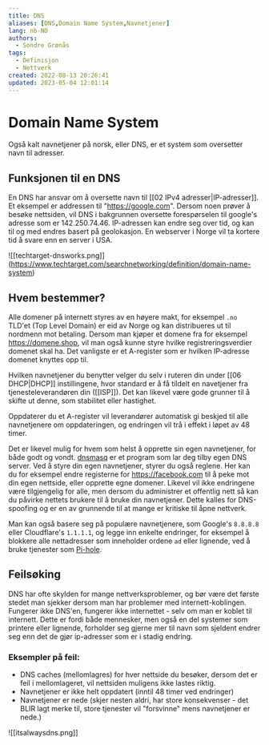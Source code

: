 ```yaml
---
title: DNS
aliases: [DNS,Domain Name System,Navnetjener]
lang: nb-NO
authors:
  - Sondre Grønås
tags:
  - Definisjon
  - Nettverk
created: 2022-08-13 20:26:41
updated: 2023-05-04 12:01:14
---
```

# Domain Name System
Også kalt navnetjener på norsk, eller DNS, er et system som oversetter navn til adresser.

## Funksjonen til en DNS
En DNS har ansvar om å oversette navn til [[02 IPv4 adresser|IP-adresser]]. Et eksempel er addressen til "https://google.com". Dersom noen prøver å besøke nettsiden, vil DNS i bakgrunnen oversette forespørselen til google's adresse som er 142.250.74.46. IP-adressen kan endre seg over tid, og kan til og med endres basert på geolokasjon. En webserver i Norge vil ta kortere tid å svare enn en server i USA.

![[techtarget-dnsworks.png]]
(https://www.techtarget.com/searchnetworking/definition/domain-name-system)

## Hvem bestemmer?
Alle domener på internett styres av en høyere makt, for eksempel `.no` TLD'et (Top Level Domain) er eid av Norge og kan distribueres ut til nordmenn mot betaling. Dersom man kjøper et domene fra for eksempel https://domene.shop, vil man også kunne styre hvilke registreringsverdier domenet skal ha. Det vanligste er et A-register som er hvilken IP-adresse domenet knyttes opp til.

Hvilken navnetjener du benytter velger du selv i ruteren din under [[06 DHCP|DHCP]] instillingene, hvor standard er å få tildelt en navetjener fra tjenesteleverandøren din ([[ISP]]). Det kan likevel være gode grunner til å skifte ut denne, som stabilitet eller hastighet.

Oppdaterer du et A-register vil leverandører automatisk gi beskjed til alle navnetjenere om oppdateringen, og endringen vil trå i effekt i løpet av 48 timer.

Det er likevel mulig for hvem som helst å opprette sin egen navnetjener, for både godt og vondt. [dnsmasq](https://thekelleys.org.uk/dnsmasq/doc.html) er et program som lar deg tilby egen DNS server. Ved å styre din egen navnetjener, styrer du også reglene. Her kan du for eksempel endre registerne for https://facebook.com til å peke mot din egen nettside, eller opprette egne domener. Likevel vil ikke endringene være tilgjengelig for alle, men dersom du administrer et offentlig nett så kan du påvirke nettets brukere til å bruke din navnetjener. Dette kalles for DNS-spoofing og er en av grunnende til at mange er kritiske til åpne nettverk.

Man kan også basere seg på populære navnetjenere, som Google's `8.8.8.8` eller Cloudflare's `1.1.1.1`, og legge inn enkelte endringer, for eksempel å blokkere alle nettadresser som inneholder ordene `ad` eller lignende, ved å bruke tjenester som [Pi-hole](https://pi-hole.net/).

## Feilsøking
DNS har ofte skylden for mange nettverksproblemer, og bør være det første stedet man sjekker dersom man har problemer med internett-koblingen. Fungerer ikke DNS'en, fungerer ikke internettet - selv om man er koblet til internett. Dette er fordi både mennesker, men også en del systemer som printere eller lignende, forholder seg gjerne mer til navn som sjeldent endrer seg enn det de gjør ip-adresser som er i stadig endring.

### Eksempler på feil:
- DNS caches (mellomlagres) for hver nettside du besøker, dersom det er feil i mellomlageret, vil nettsiden muligens ikke lastes riktig.
- Navnetjener er ikke helt oppdatert (inntil 48 timer ved endringer)
- Navnetjener er nede (skjer nesten aldri, har store konsekvenser - det BLIR lagt merke til, store tjenester vil "forsvinne" mens navnetjener er nede.)

![[itsalwaysdns.png]]
